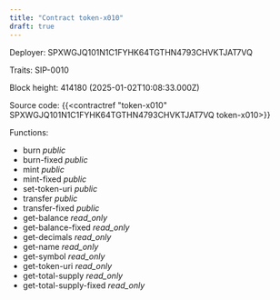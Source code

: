 ```yaml
---
title: "Contract token-x010"
draft: true
---
```

Deployer: SPXWGJQ101N1C1FYHK64TGTHN4793CHVKTJAT7VQ

Traits:
 SIP-0010



Block height: 414180 (2025-01-02T10:08:33.000Z)

Source code: {{<contractref "token-x010" SPXWGJQ101N1C1FYHK64TGTHN4793CHVKTJAT7VQ token-x010>}}

Functions:

* burn _public_
* burn-fixed _public_
* mint _public_
* mint-fixed _public_
* set-token-uri _public_
* transfer _public_
* transfer-fixed _public_
* get-balance _read_only_
* get-balance-fixed _read_only_
* get-decimals _read_only_
* get-name _read_only_
* get-symbol _read_only_
* get-token-uri _read_only_
* get-total-supply _read_only_
* get-total-supply-fixed _read_only_
